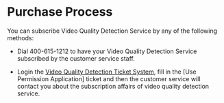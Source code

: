 # Purchase Process

You can subscribe Video Quality Detection Service by any of the following methods:

-   Dial 400-615-1212 to have your Video Quality Detection Service subscribed by the customer service staff.

-   Login the [Video Quality Detection Ticket System](https://ticket.jdcloud.com/applyorder/form?cateId=352&questionId=821), fill in the [Use Permission Application] ticket and then the customer service will contact you about the subscription affairs of video quality detection service.

